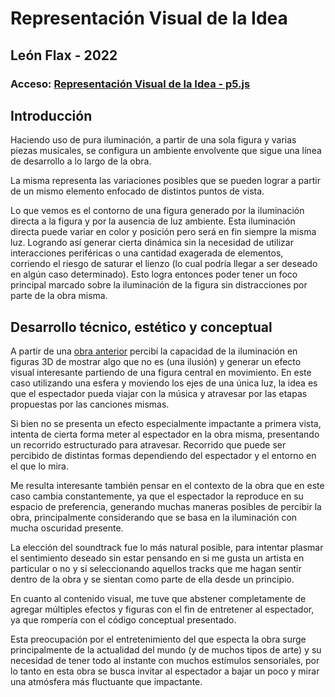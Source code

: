 # Representación Visual de la Idea

## León Flax - 2022

### Acceso: [Representación Visual de la Idea -  p5.js](https://editor.p5js.org/leonflax/sketches/z8cZGVsiQ)

## Introducción

Haciendo uso de pura iluminación, a partir de una sola figura y varias piezas musicales, se configura un ambiente envolvente que sigue una línea de desarrollo a lo largo de la obra.

La misma representa las variaciones posibles que se pueden lograr a partir de un mismo elemento enfocado de distintos puntos de vista.

Lo que vemos es el contorno de una figura generado por la iluminación directa a la figura y por la ausencia de luz ambiente. Esta iluminación directa puede variar en color y posición pero será en fin siempre la misma luz. Logrando así generar cierta dinámica sin la necesidad de utilizar interacciones periféricas o una cantidad exagerada de elementos, corriendo el riesgo de saturar el lienzo (lo cual podría llegar a ser deseado en algún caso determinado). Esto logra entonces poder tener un foco principal marcado sobre la iluminación de la figura sin distracciones por parte de la obra misma.

## Desarrollo técnico, estético y conceptual

A partir de una [obra anterior](https://editor.p5js.org/leonflax/sketches/ozPs_hhMs) percibí la capacidad de la iluminación en figuras 3D de mostrar algo que no es (una ilusión) y generar un efecto visual interesante partiendo de una figura central en movimiento.
En este caso utilizando una esfera y moviendo los ejes de una única luz, la idea es que el espectador pueda viajar con la música y atravesar por las etapas propuestas por las canciones mismas.

Si bien no se presenta un efecto especialmente impactante a primera vista, intenta de cierta forma meter al espectador en la obra misma, presentando un recorrido estructurado para atravesar. Recorrido que puede ser percibido de distintas formas dependiendo del espectador y el entorno en el que lo mira.  

Me resulta interesante también pensar en el contexto de la obra que en este caso cambia constantemente, ya que el espectador la reproduce en su espacio de preferencia, generando muchas maneras posibles de percibir la obra, principalmente considerando que se basa en la iluminación con mucha oscuridad presente.

La elección del soundtrack fue lo más natural posible, para intentar plasmar el sentimiento deseado sin estar pensando en si me gusta un artista en particular o no y sí seleccionando aquellos tracks que me hagan sentir dentro de la obra y se sientan como parte de ella desde un principio.

En cuanto al contenido visual, me tuve que abstener completamente de agregar múltiples efectos y figuras con el fin de entretener al espectador, ya que rompería con el código conceptual presentado.

Esta preocupación por el entretenimiento del que especta la obra surge principalmente de la actualidad del mundo (y de muchos tipos de arte) y su necesidad de tener todo al instante con muchos estímulos sensoriales,  por lo tanto en esta obra se busca invitar al espectador a bajar un poco y mirar una atmósfera más fluctuante que impactante.
